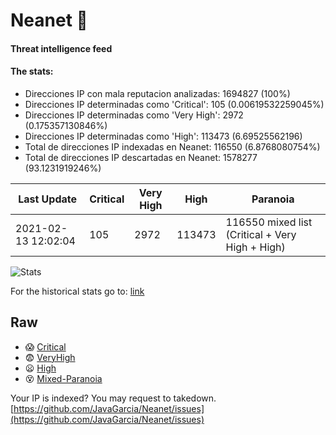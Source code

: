 # Neanet :hocho:
#### Threat intelligence feed
#### The stats:

- Direcciones IP con mala reputacion analizadas: 1694827 (100%)
- Direcciones IP determinadas como 'Critical':  105 (0.00619532259045%)
- Direcciones IP determinadas como 'Very High':  2972 (0.175357130846%)
- Direcciones IP determinadas como 'High':  113473 (6.69525562196)
- Total de direcciones IP indexadas en Neanet:  116550 (6.8768080754%)
- Total de direcciones IP descartadas en Neanet:  1578277 (93.1231919246%)

| Last Update | Critical | Very High | High | Paranoia |
| --- | --- | --- | --- | --- |
| 2021-02-13 12:02:04 | 105 | 2972 | 113473 | 116550 mixed list (Critical + Very High + High)|

![Stats](https://docs.google.com/spreadsheets/d/e/2PACX-1vSnaNMIXVabIpDJjufMlzH7poXnshF3mgd8Is1g9ytUEzVsP5my4Trn8f-xkoLLQ38xpL3HtmUexLo6/pubchart?oid=501124687&format=image)

For the historical stats go to: [link](/stats.csv)
## Raw
- :scream: [Critical](https://raw.githubusercontent.com/JavaGarcia/Neanet/master/blacklists/neanet_critical.txt)
- :fearful: [VeryHigh](https://raw.githubusercontent.com/JavaGarcia/Neanet/master/blacklists/neanet_veryHigh.txtt)
- :frowning: [High](https://raw.githubusercontent.com/JavaGarcia/Neanet/master/blacklists/neanet_high.txt)
- :dizzy_face: [Mixed-Paranoia](https://raw.githubusercontent.com/JavaGarcia/Neanet/master/blacklists/neanet_all.txt)


Your IP is indexed? You may request to takedown. [https://github.com/JavaGarcia/Neanet/issues](https://github.com/JavaGarcia/Neanet/issues)








































































































































































































































































































































































































































































































































































































































































































































































































































































































































































































































































































































































































































































































































































































































































































































































































































































































































































































































































































































































































































































































































































































































































































































































































































































































































































































































































































































































































































































































































































































































































































































































































































































































































































































































































































































































































































































































































































































































































































































































































































































































































































































































































































































